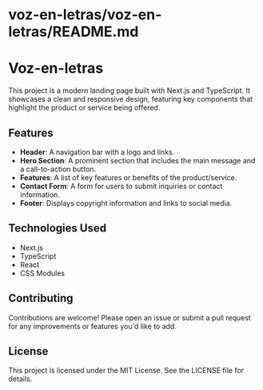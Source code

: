 # voz-en-letras/voz-en-letras/README.md

# Voz-en-letras

This project is a modern landing page built with Next.js and TypeScript. It showcases a clean and responsive design, featuring key components that highlight the product or service being offered.

## Features

- **Header**: A navigation bar with a logo and links.
- **Hero Section**: A prominent section that includes the main message and a call-to-action button.
- **Features**: A list of key features or benefits of the product/service.
- **Contact Form**: A form for users to submit inquiries or contact information.
- **Footer**: Displays copyright information and links to social media.


## Technologies Used

- Next.js
- TypeScript
- React
- CSS Modules

## Contributing

Contributions are welcome! Please open an issue or submit a pull request for any improvements or features you'd like to add.

## License

This project is licensed under the MIT License. See the LICENSE file for details.